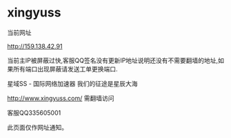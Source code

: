 # xingyuss


当前网址

http://159.138.42.91

当前主IP被屏蔽过快,客服QQ签名没有更新IP地址说明还没有不需要翻墙的地址,如果所有端口出现屏蔽请发送工单更换端口.


星域SS - 国际网络加速器 我们的征途是星辰大海

http://www.xingyuss.com/  需翻墙访问

客服QQ335605001

此页面仅作网址通知。

